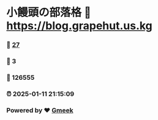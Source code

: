 # 小饅頭の部落格 :link: https://blog.grapehut.us.kg 
### :page_facing_up: [27](https://blog.grapehut.us.kg/tag.html) 
### :speech_balloon: 3 
### :hibiscus: 126555 
### :alarm_clock: 2025-01-11 21:15:09 
### Powered by :heart: [Gmeek](https://github.com/Meekdai/Gmeek)
